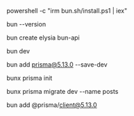 powershell -c "irm bun.sh/install.ps1 | iex"

bun --version

bun create elysia bun-api

bun dev

bun add prisma@5.13.0 --save-dev

bunx prisma init

bunx prisma migrate dev --name posts

bun add @prisma/client@5.13.0